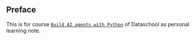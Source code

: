 ## Preface
This is for course [`Build AI agents with Python`](https://courses.dataschool.io/view/courses/build-ai-agents-with-python) of Dataschool as personal learning note.
